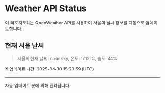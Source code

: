
# Weather API Status

이 리포지토리는 OpenWeather API를 사용하여 서울의 날씨 정보를 자동으로 업데이트합니다.

## 현재 서울 날씨
> 서울의 현재 날씨: clear sky, 온도: 17.12°C, 습도: 44%

⏳ 업데이트 시간: 2025-04-30 15:20:59 (UTC)

---
자동 업데이트 봇에 의해 관리됩니다.
